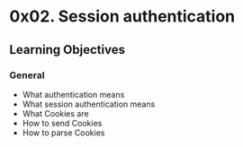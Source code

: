 # 0x02. Session authentication
## Learning Objectives

### General
- What authentication means
- What session authentication means
- What Cookies are
- How to send Cookies
- How to parse Cookies